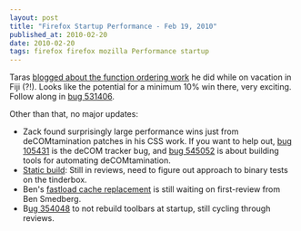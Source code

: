 ```yaml
---
layout: post
title: "Firefox Startup Performance - Feb 19, 2010"
published_at: 2010-02-20
date: 2010-02-20
tags: firefox firefox mozilla Performance startup
---
```


Taras [blogged  about the function ordering work](http://blog.mozilla.com/tglek/2010/02/19/teaching-ld-to-optimize-binaries-for-startup/) he did while on vacation in Fiji  (?!). Looks like the potential for a minimum 10% win there, very exciting. Follow along in [bug 531406](https://bugzilla.mozilla.org/show_bug.cgi?id=531406).

Other than that, no major updates:

*   Zack found surprisingly large performance wins just from deCOMtamination  patches in his CSS work. If you want to help out, [bug 105431](https://bugzilla.mozilla.org/show_bug.cgi?id=105431 "https://bugzilla.mozilla.org/show_bug.cgi?id=105431") is the deCOM tracker bug, and [bug 545052](https://bugzilla.mozilla.org/show_bug.cgi?id=545052 "https://bugzilla.mozilla.org/show_bug.cgi?id=545052") is about building tools for automating deCOMtamination.
*   [Static  build](https://bugzilla.mozilla.org/show_bug.cgi?id=525013): Still in reviews, need to figure out approach to binary tests  on the tinderbox.
*   Ben's [fastload cache replacement](https://bugzilla.mozilla.org/show_bug.cgi?id=520309) is still waiting on first-review from Ben Smedberg.
*   B[ug 354048](https://bugzilla.mozilla.org/show_bug.cgi?id=354048) to not rebuild toolbars at startup, still cycling through reviews.